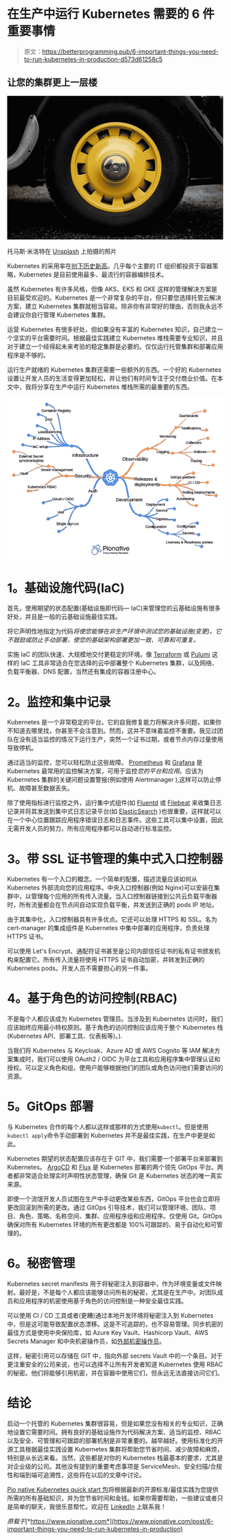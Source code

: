 # 在生产中运行 Kubernetes 需要的 6 件重要事情

> 原文：<https://betterprogramming.pub/6-important-things-you-need-to-run-kubernetes-in-production-d573d61258c5>

## 让您的集群更上一层楼

![](img/641c36e62d57ea99d6e12ca3cb80e7fb.png)

托马斯·米洛特在 [Unsplash](https://unsplash.com?utm_source=medium&utm_medium=referral) 上拍摄的照片

Kubernetes 的采用率在[创下历史新高](https://www.cncf.io/announcements/2022/02/10/cncf-sees-record-kubernetes-and-container-adoption-in-2021-cloud-native-survey/)。几乎每个主要的 IT 组织都投资于容器策略，Kubernetes 是目前使用最多、最流行的容器编排技术。

虽然 Kubernetes 有许多风格，但像 AKS、EKS 和 GKE 这样的管理解决方案是目前最受欢迎的。Kubernetes 是一个非常复杂的平台，但只要您选择托管云解决方案，建立 Kubernetes 集群就相当容易。除非你有非常好的理由，否则我永远不会建议你自行管理 Kubernetes 集群。

运营 Kubernetes 有很多好处，但如果没有丰富的 Kubernetes 知识，自己建立一个坚实的平台需要时间。根据最佳实践建立 Kubernetes 堆栈需要专业知识，并且对于建立一个经得起未来考验的稳定集群是必要的。仅仅运行托管集群和部署应用程序是不够的。

运行生产就绪的 Kubernetes 集群还需要一些额外的东西。一个好的 Kubernetes 设置让开发人员的生活变得更加轻松，并让他们有时间专注于交付商业价值。在本文中，我将分享在生产中运行 Kubernetes 堆栈所需的最重要的东西。

![](img/79b657de560615c1f4920f255c9b6212.png)

# **1。基础设施代码(IaC)**

首先，使用期望的状态配置(基础设施即代码— IaC)来管理您的云基础设施有很多好处，并且是一般的云基础设施最佳实践。

将它声明性地指定为代码*将使您能够在非生产环境中测试您的基础设施(变更)。它不鼓励或防止手动部署，使您的基础架构部署更加一致、可靠和可重复。*

实施 IaC 的团队快速、大规模地交付更稳定的环境。像 [Terraform](https://www.terraform.io/) 或 [Pulumi](https://www.pulumi.com/) 这样的 IaC 工具非常适合在您选择的云中部署整个 Kubernetes 集群，以及网络、负载平衡器、DNS 配置，当然还有集成的容器注册中心。

# **2。监控和集中记录**

Kubernetes 是一个非常稳定的平台。它的自我修复能力将解决许多问题，如果你不知道去哪里找，你甚至不会注意到。然而，这并不意味着监控不重要。我见过团队在没有适当监控的情况下运行生产，突然一个证书过期，或者节点内存过量使用导致停机。

通过适当的监控，您可以轻松防止这些故障。 [Prometheus](https://prometheus.io/) 和 [Grafana](https://grafana.com/) 是 Kubernetes 最常用的监控解决方案，可用于监控*您的平台和应用*。应该为 Kubernetes 集群的关键问题设置警报(例如使用 Alertmanager ),这样可以防止停机、故障甚至数据丢失。

除了使用指标进行监控之外，运行集中式组件(如 [Fluentd](https://www.fluentd.org/) 或 [Filebeat](https://www.elastic.co/beats/filebeat) 来收集日志记录并将其发送到集中式日志记录平台(如 [ElasticSearch](https://www.elastic.co/) )也很重要，这样就可以在一个中心位置跟踪应用程序错误日志和日志事件。这些工具可以集中设置，因此无需开发人员的努力，所有应用程序都可以自动进行标准监控。

# **3。带 SSL 证书管理的集中式入口控制器**

Kubernetes 有一个入口的概念。一个简单的配置，描述流量应该如何从 Kubernetes 外部流向您的应用程序。中央入口控制器(例如 Nginx)可以安装在集群中，以管理每个应用的所有传入流量。当入口控制器链接到公共云负载平衡器时，所有流量都会在节点间自动实现负载平衡，并发送到正确的 pods IP 地址。

由于其集中化，入口控制器具有许多优点。它还可以处理 HTTPS 和 SSL。名为 cert-manager 的集成组件是 Kubernetes 中集中部署的应用程序，负责处理 HTTPS 证书。

可以使用 Let's Encrypt、通配符证书甚至是公司内部信任证书的私有证书颁发机构来配置它。所有传入流量将使用 HTTPS 证书自动加密，并转发到正确的 Kubernetes pods。开发人员不需要担心的另一件事。

# **4。基于角色的访问控制(RBAC)**

不是每个人都应该成为 Kubernetes 管理员。当涉及到 Kubernetes 访问时，我们应该始终应用最小特权原则。基于角色的访问控制应该应用于整个 Kubernetes 栈(Kubernetes API、部署工具、仪表板等)。).

当我们将 Kubernetes 与 Keycloak、Azure AD 或 AWS Cognito 等 IAM 解决方案集成时，我们可以使用 OAuth2 / OIDC 为平台工具和应用程序集中管理认证和授权。可以定义角色和组，使用户能够根据他们的团队或角色访问他们需要访问的资源。

# **5。GitOps 部署**

与 Kubernetes 合作的每个人都以这样或那样的方式使用`kubectl`。但是使用`kubectl apply`命令手动部署到 Kubernetes 并不是最佳实践，在生产中更是如此。

Kubernetes 期望的状态配置应该存在于 GIT 中，我们需要一个部署平台来部署到 Kubernetes。 [ArgoCD](https://argo-cd.readthedocs.io/en/stable/) 和 [Flux](https://fluxcd.io/) 是 Kubernetes 部署的两个领先 GitOps 平台。两者都非常适合处理实时声明性状态管理，确保 Git 是 Kubernetes 状态的唯一真实来源。

即使一个流氓开发人员试图在生产中手动更改某些东西，GitOps 平台也会立即将更改回滚到所需的更改。通过 GitOps 引导技术，我们可以管理环境、团队、项目、角色、策略、名称空间、集群、应用程序组和应用程序。仅使用 Git。GitOps 确保对所有 Kubernetes 环境的所有更改都是 100%可跟踪的、易于自动化和可管理的。

# **6。秘密管理**

Kubernetes secret manifests 用于将秘密注入到容器中，作为环境变量或文件映射。最好是，不是每个人都应该能够访问所有的秘密，尤其是在生产中。对团队成员和应用程序的机密使用基于角色的访问控制是一种安全最佳实践。

可以使用 CI / CD 工具或者(更糟)通过本地开发环境将秘密注入到 Kubernetes 中，但是这可能导致配置状态漂移。这是不可追踪的，也不容易管理。同步机密的最佳方式是使用中央保险库，如 Azure Key Vault、Hashicorp Vault、AWS Secrets Manager 和中央机密操作员，如[外部机密操作员](https://external-secrets.io/)。

这样，秘密引用可以存储在 GIT 中，指向外部 secrets Vault 中的一个条目。对于更注重安全的公司来说，也可以选择不让所有开发者知道 Kubernetes 使用 RBAC 的秘密。他们将能够引用机密，并在容器中使用它们，但永远无法直接访问它们。

# **结论**

启动一个托管的 Kubernetes 集群很容易，但是如果您没有相关的专业知识，正确地设置它需要时间。拥有良好的基础设施作为代码解决方案、适当的监控、RBAC 以及安全、可管理和可跟踪的部署机制是非常重要的。越早越好。使用标准化的开源工具根据最佳实践设置 Kubernetes 集群将帮助您节省时间、减少故障和麻烦，特别是从长远来看。当然，这些都是对你的 Kubernetes 栈最基本的要求，尤其是对企业级的公司。其他没有提到的重要考虑事项是 ServiceMesh、安全扫描/合规性和端到端可追溯性，这些将在以后的文章中讨论。

[Pio native Kubernetes quick start 包](https://www.pionative.com/kubernetes-quickstart)将根据最新的开源标准/最佳实践为您提供所需的所有基础知识，并为您节省时间和金钱。如果你需要帮助，一些建议或者只是简单的聊天，我很乐意帮忙。欢迎在 [LinkedIn](https://www.linkedin.com/in/hijmen-fokker-b84bab63/) 上联系我！

*原载于*[*https://www.pionative.com*](https://www.pionative.com/post/6-important-things-you-need-to-run-kubernetes-in-production)